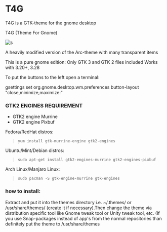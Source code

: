 # T4G

T4G is a GTK-theme for the gnome desktop

T4G (Theme For Gnome)

![s](https://cn.pling.com/img/6/6/a/1/9bed617b1629c504a49bb550eca42b19cf73.jpg)


A heavily modified version of the Arc-theme with many transparent items

This is a pure gnome edition: Only GTK 3 and GTK 2 files included 
Works with 3.20+, 3.28

To put the buttons to the left open a terminal:

gsettings set org.gnome.desktop.wm.preferences button-layout "close,minimize,maximize:"

### GTK2 ENGINES REQUIREMENT

- GTK2 engine Murrine
- GTK2 engine Pixbuf

Fedora/RedHat distros:
> `yum install gtk-murrine-engine gtk2-engines`<br/>

Ubuntu/Mint/Debian distros:
> `sudo apt-get install gtk2-engines-murrine gtk2-engines-pixbuf`<br/>

Arch Linux/Manjaro Linux:

> `sudo pacman -S gtk-engine-murrine gtk-engines`<br/>

### how to install:

Extract and put it into the themes directory i.e. ~/.themes/ or /usr/share/themes/ (create it if necessary).Then change the theme via distribution specific tool like Gnome tweak tool or Unity tweak tool, etc. (If you use Snap-packages instead of app's from the normal repositories than definitely put the theme to /usr/share/themes
